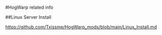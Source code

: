 #HogWarp related info

##Linux Server Install

https://github.com/Txissme/HogWarp_mods/blob/main/Linux_Install.md

